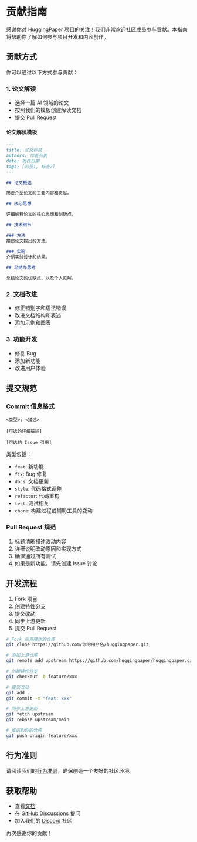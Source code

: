 # 贡献指南

感谢你对 HuggingPaper 项目的关注！我们非常欢迎社区成员参与贡献。本指南将帮助你了解如何参与项目开发和内容创作。

## 贡献方式

你可以通过以下方式参与贡献：

### 1. 论文解读

- 选择一篇 AI 领域的论文
- 按照我们的模板创建解读文档
- 提交 Pull Request

#### 论文解读模板

```markdown
---
title: 论文标题
authors: 作者列表
date: 发表日期
tags: [标签1, 标签2]
---

## 论文概述

简要介绍论文的主要内容和贡献。

## 核心思想

详细解释论文的核心思想和创新点。

## 技术细节

### 方法
描述论文提出的方法。

### 实验
介绍实验设计和结果。

## 总结与思考

总结论文的优缺点，以及个人见解。
```

### 2. 文档改进

- 修正错别字和语法错误
- 改进文档结构和表述
- 添加示例和图表

### 3. 功能开发

- 修复 Bug
- 添加新功能
- 改进用户体验

## 提交规范

### Commit 信息格式

```
<类型>: <描述>

[可选的详细描述]

[可选的 Issue 引用]
```

类型包括：
- `feat`: 新功能
- `fix`: Bug 修复
- `docs`: 文档更新
- `style`: 代码格式调整
- `refactor`: 代码重构
- `test`: 测试相关
- `chore`: 构建过程或辅助工具的变动

### Pull Request 规范

1. 标题清晰描述改动内容
2. 详细说明改动原因和实现方式
3. 确保通过所有测试
4. 如果是新功能，请先创建 Issue 讨论

## 开发流程

1. Fork 项目
2. 创建特性分支
3. 提交改动
4. 同步上游更新
5. 提交 Pull Request

```bash
# Fork 后克隆你的仓库
git clone https://github.com/你的用户名/huggingpaper.git

# 添加上游仓库
git remote add upstream https://github.com/huggingpaper/huggingpaper.git

# 创建特性分支
git checkout -b feature/xxx

# 提交改动
git add .
git commit -m "feat: xxx"

# 同步上游更新
git fetch upstream
git rebase upstream/main

# 推送到你的仓库
git push origin feature/xxx
```

## 行为准则

请阅读我们的[行为准则](./CODE_OF_CONDUCT.md)，确保创造一个友好的社区环境。

## 获取帮助

- 查看[文档](https://huggingpaper.com/docs)
- 在 [GitHub Discussions](https://github.com/huggingpaper/huggingpaper/discussions) 提问
- 加入我们的 [Discord](https://discord.gg/huggingpaper) 社区

再次感谢你的贡献！
